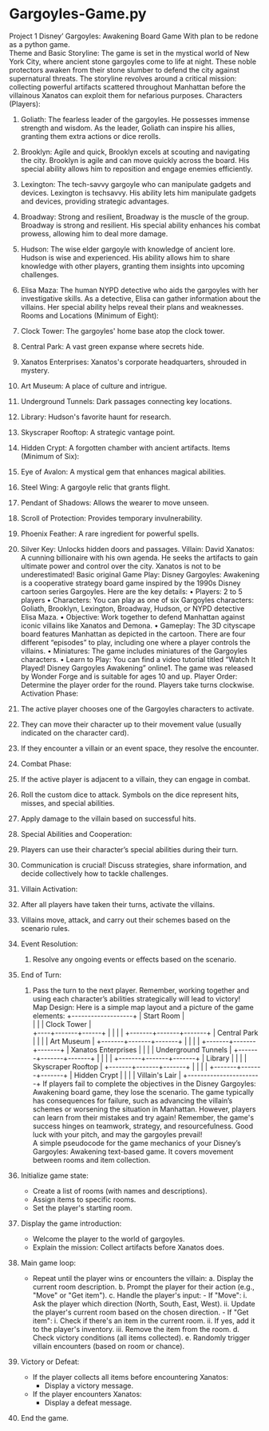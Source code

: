 # Gargoyles-Game.py
Project 1 Disney’ Gargoyles: Awakening Board Game  With plan to be redone as a python game.  
Theme and Basic Storyline: 
The game is set in the mystical world of New York City, where ancient stone gargoyles come to life at night. 
These noble protectors awaken from their stone slumber to defend the city against supernatural threats. The storyline revolves around a critical mission: collecting powerful artifacts scattered throughout Manhattan before the villainous Xanatos can exploit them for nefarious purposes. 
Characters (Players): 
1.	Goliath: The fearless leader of the gargoyles. He possesses immense strength and wisdom. As the leader, Goliath can inspire his allies, granting them extra actions or dice rerolls. 
2.	Brooklyn: Agile and quick, Brooklyn excels at scouting and navigating the city. Brooklyn is agile and can move quickly across the board. His special ability allows him to reposition and engage enemies efficiently. 
3.	Lexington: The tech-savvy gargoyle who can manipulate gadgets and devices. Lexington is techsavvy. His ability lets him manipulate gadgets and devices, providing strategic advantages. 
4.	Broadway: Strong and resilient, Broadway is the muscle of the group. Broadway is strong and resilient. His special ability enhances his combat prowess, allowing him to deal more damage. 
5.	Hudson: The wise elder gargoyle with knowledge of ancient lore. Hudson is wise and experienced. His ability allows him to share knowledge with other players, granting them insights into upcoming challenges. 
6.	Elisa Maza: The human NYPD detective who aids the gargoyles with her investigative skills. As a detective, Elisa can gather information about the villains. Her special ability helps reveal their plans and weaknesses. 
Rooms and Locations (Minimum of Eight): 
1.	Clock Tower: The gargoyles' home base atop the clock tower. 
2.	Central Park: A vast green expanse where secrets hide. 
3.	Xanatos Enterprises: Xanatos's corporate headquarters, shrouded in mystery. 
4.	Art Museum: A place of culture and intrigue. 
5.	Underground Tunnels: Dark passages connecting key locations. 
6.	Library: Hudson's favorite haunt for research. 
7.	Skyscraper Rooftop: A strategic vantage point. 
8.	Hidden Crypt: A forgotten chamber with ancient artifacts. 
Items (Minimum of Six): 
1.	Eye of Avalon: A mystical gem that enhances magical abilities. 
2.	Steel Wing: A gargoyle relic that grants flight. 
3.	Pendant of Shadows: Allows the wearer to move unseen. 
4.	Scroll of Protection: Provides temporary invulnerability. 
5.	Phoenix Feather: A rare ingredient for powerful spells. 
6.	Silver Key: Unlocks hidden doors and passages. 
Villain: David Xanatos: A cunning billionaire with his own agenda. He seeks the artifacts to gain ultimate power and control over the city. Xanatos is not to be underestimated! 
 Basic original Game Play: Disney Gargoyles: Awakening is a cooperative strategy board game inspired by the 1990s Disney cartoon series Gargoyles. Here are the key details: 
•	Players: 2 to 5 players 
•	Characters: You can play as one of six Gargoyles characters: Goliath, Brooklyn, Lexington, Broadway, Hudson, or NYPD detective Elisa Maza. 
•	Objective: Work together to defend Manhattan against iconic villains like Xanatos and Demona. 
•	Gameplay: The 3D cityscape board features Manhattan as depicted in the cartoon. There are four different “episodes” to play, including one where a player controls the villains. 
•	Miniatures: The game includes miniatures of the Gargoyles characters. 
•	Learn to Play: You can find a video tutorial titled “Watch It Played! Disney Gargoyles Awakening” online1. The game was released by Wonder Forge and is suitable for ages 10 and up. 
 Player Order: Determine the player order for the round. Players take turns clockwise. Activation Phase: 
1.	The active player chooses one of the Gargoyles characters to activate. 
2.	They can move their character up to their movement value (usually indicated on the character card). 
3.	If they encounter a villain or an event space, they resolve the encounter. 
7. Combat Phase: 
1.	If the active player is adjacent to a villain, they can engage in combat. 
2.	Roll the custom dice to attack. Symbols on the dice represent hits, misses, and special 
abilities. 
3.	Apply damage to the villain based on successful hits. 
8. Special Abilities and Cooperation: 
1.	Players can use their character’s special abilities during their turn. 
2.	Communication is crucial! Discuss strategies, share information, and decide collectively how to tackle challenges. 
9. Villain Activation: 
1.	After all players have taken their turns, activate the villains. 
2.	Villains move, attack, and carry out their schemes based on the scenario rules. 
10. Event Resolution: 
	1. 	Resolve any ongoing events or effects based on the scenario. 
11. End of Turn: 
	1. 	Pass the turn to the next player. 
Remember, working together and using each character’s abilities strategically will lead to victory!     
Map Design: 
Here is a simple map layout and a picture of the game elements: 
   +-------------------+ 
   |    Start Room             |  
   |                   | 
   |    Clock Tower    |                         
   +----+-------+------+ 
        |       | 
        |       | 
+-------+-------+-------+ 
|  Central Park         | 
|                       | 
|  Art Museum           | 
+-------+-------+-------+ 
        |       | 
        |       | 
+-------+-------+-------+ 
|  Xanatos Enterprises  | 
|                       | 
|  Underground Tunnels  | 
+-------+-------+-------+ 
        |       | 
        |       | 
+-------+-------+-------+ 
|  Library              | 
|                       | 
|  Skyscraper Rooftop   | 
+-------+-------+-------+ 
        |       | 
        |       | 
+-------+-------+-------+ 
|  Hidden Crypt         | 
|                       | 
|  Villain's Lair       | 
+-----------------------+ 
If players fail to complete the objectives in the Disney Gargoyles: Awakening board game, they lose the scenario. The game typically has consequences for failure, such as advancing the villain’s schemes or worsening the situation in Manhattan. However, players can learn from their mistakes and try again!  Remember, the game's success hinges on teamwork, strategy, and resourcefulness. Good luck with your pitch, and may the gargoyles prevail!  
 A simple pseudocode for the game mechanics of your Disney’s Gargoyles: Awakening text-based game. It covers movement between rooms and item collection. 
1. Initialize game state:
   - Create a list of rooms (with names and descriptions).
   - Assign items to specific rooms.
   - Set the player's starting room.

2. Display the game introduction:
   - Welcome the player to the world of gargoyles.
   - Explain the mission: Collect artifacts before Xanatos does.

3. Main game loop:
   - Repeat until the player wins or encounters the villain:
       a. Display the current room description.
       b. Prompt the player for their action (e.g., "Move" or "Get item").
       c. Handle the player's input:
           - If "Move":
               i. Ask the player which direction (North, South, East, West).
               ii. Update the player's current room based on the chosen direction.
           - If "Get item":
               i. Check if there's an item in the current room.
               ii. If yes, add it to the player's inventory.
               iii. Remove the item from the room.
       d. Check victory conditions (all items collected).
       e. Randomly trigger villain encounters (based on room or chance).

4. Victory or Defeat:
   - If the player collects all items before encountering Xanatos:
       - Display a victory message.
   - If the player encounters Xanatos:
       - Display a defeat message.

5. End the game. 
